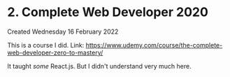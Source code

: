 # 2. Complete Web Developer 2020
Created Wednesday 16 February 2022

This is a course I did.
Link: https://www.udemy.com/course/the-complete-web-developer-zero-to-mastery/

It taught _some_ React.js. But I didn't understand very much here.